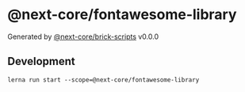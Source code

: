 # @next-core/fontawesome-library

Generated by [@next-core/brick-scripts] v0.0.0

## Development

`lerna run start --scope=@next-core/fontawesome-library`

[@next-core/brick-scripts]: https://github.com/easyops-cn/next-core/tree/master/packages/brick-scripts
